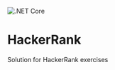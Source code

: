 ![.NET Core](https://github.com/ddieppa/HackerRank/workflows/.NET%20Core/badge.svg)

# HackerRank

Solution for HackerRank exercises
